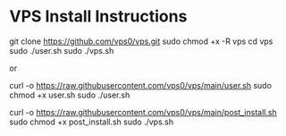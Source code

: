 # VPS Install Instructions
git clone https://github.com/vps0/vps.git
sudo chmod +x -R vps 
cd vps
sudo ./user.sh
sudo ./vps.sh



or



curl -o https://raw.githubusercontent.com/vps0/vps/main/user.sh
sudo chmod +x user.sh
sudo ./user.sh


curl -o https://raw.githubusercontent.com/vps0/vps/main/post_install.sh
sudo chmod +x post_install.sh
sudo ./vps.sh
